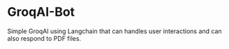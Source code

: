 # GroqAI-Bot
Simple GroqAI using Langchain that can handles user interactions and can also respond to PDF files.
